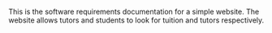 This is the software requirements documentation for a simple website. The  website allows tutors and students to look for tuition and tutors respectively. 
